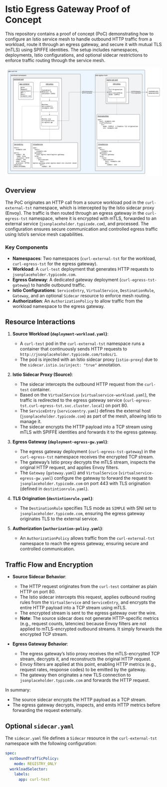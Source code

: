 # Istio Egress Gateway Proof of Concept

This repository contains a proof of concept (PoC) demonstrating how to configure an Istio service mesh to handle outbound HTTP traffic from a workload, route it through an egress gateway, and secure it with mutual TLS (mTLS) using SPIFFE identities. The setup includes namespaces, deployments, Istio configurations, and optional sidecar restrictions to enforce traffic routing through the service mesh.

![Egress Gateway Diagram](external-https-flow-diagram.png)

## Overview

The PoC originates an HTTP call from a source workload pod in the `curl-external-tst` namespace, which is intercepted by the Istio sidecar proxy (Envoy). The traffic is then routed through an egress gateway in the `curl-egress-tst` namespace, where it is encrypted with mTLS, forwarded to an external service (`jsonplaceholder.typicode.com`), and processed. The configuration ensures secure communication and controlled egress traffic using Istio’s service mesh capabilities.

### Key Components

- **Namespaces**: Two namespaces (`curl-external-tst` for the workload, `curl-egress-tst` for the egress gateway).
- **Workload**: A `curl-test` deployment that generates HTTP requests to `jsonplaceholder.typicode.com`.
- **Egress Gateway**: A dedicated gateway deployment (`curl-egress-tst-gateway`) to handle outbound traffic.
- **Istio Configurations**: `ServiceEntry`, `VirtualService`, `DestinationRule`, `Gateway`, and an optional `Sidecar` resource to enforce mesh routing.
- **Authorization**: An `AuthorizationPolicy` to allow traffic from the workload namespace to the egress gateway.

## Resource Interactions

1. **Source Workload (`deployment-workload.yaml`)**:
   - A `curl-test` pod in the `curl-external-tst` namespace runs a container that continuously sends HTTP requests to `http://jsonplaceholder.typicode.com/todos/1`.
   - The pod is injected with an Istio sidecar proxy (`istio-proxy`) due to the `sidecar.istio.io/inject: "true"` annotation.

2. **Istio Sidecar Proxy (Source)**:
   - The sidecar intercepts the outbound HTTP request from the `curl-test` container.
   - Based on the `VirtualService` (`virtualservice-workload.yaml`), the traffic is redirected to the egress gateway service (`curl-egress-tst.curl-egress-tst.svc.cluster.local`) on port 80.
   - The `ServiceEntry` (`serviceentry.yaml`) defines the external host (`jsonplaceholder.typicode.com`) as part of the mesh, allowing Istio to manage it.
   - The sidecar encrypts the HTTP payload into a TCP stream using mTLS with SPIFFE identities and forwards it to the egress gateway.

3. **Egress Gateway (`deployment-egress-gw.yaml`)**:
   - The egress gateway deployment (`curl-egress-tst-gateway`) in the `curl-egress-tst` namespace receives the encrypted TCP stream.
   - The gateway’s Istio proxy decrypts the mTLS stream, inspects the original HTTP request, and applies Envoy filters.
   - The `Gateway` (`gateway.yaml`) and `VirtualService` (`virtualservice-egress-gw.yaml`) configure the gateway to forward the request to `jsonplaceholder.typicode.com` on port 443 with TLS origination (defined in `destintionrule.yaml`).

4. **TLS Origination (`destintionrule.yaml`)**:
   - The `DestinationRule` specifies TLS mode as `SIMPLE` with SNI set to `jsonplaceholder.typicode.com`, ensuring the egress gateway originates TLS to the external service.

5. **Authorization (`authorization-policy.yaml`)**:
   - An `AuthorizationPolicy` allows traffic from the `curl-external-tst` namespace to reach the egress gateway, ensuring secure and controlled communication.

## Traffic Flow and Encryption

- **Source Sidecar Behavior**:
  - The HTTP request originates from the `curl-test` container as plain HTTP on port 80.
  - The Istio sidecar intercepts this request, applies outbound routing rules from the `VirtualService` and `ServiceEntry`, and encrypts the entire HTTP payload into a TCP stream using mTLS.
  - The encrypted stream is sent to the egress gateway over the wire.
  - **Note**: The source sidecar does not generate HTTP-specific metrics (e.g., request counts, latencies) because Envoy filters are not applied to mTLS-encrypted outbound streams. It simply forwards the encrypted TCP stream.

- **Egress Gateway Behavior**:
  - The egress gateway’s Istio proxy receives the mTLS-encrypted TCP stream, decrypts it, and reconstructs the original HTTP request.
  - Envoy filters are applied at this point, enabling HTTP metrics (e.g., request rates, response codes) to be emitted by the gateway.
  - The gateway then originates a new TLS connection to `jsonplaceholder.typicode.com` and forwards the HTTP request.

In summary:
- The source sidecar encrypts the HTTP payload as a TCP stream.
- The egress gateway decrypts, inspects, and emits HTTP metrics before forwarding the request externally.

## Optional `sidecar.yaml`

The `sidecar.yaml` file defines a `Sidecar` resource in the `curl-external-tst` namespace with the following configuration:
```yaml
spec:
  outboundTrafficPolicy:
    mode: REGISTRY_ONLY
  workloadSelector:
    labels:
      app: curl-test